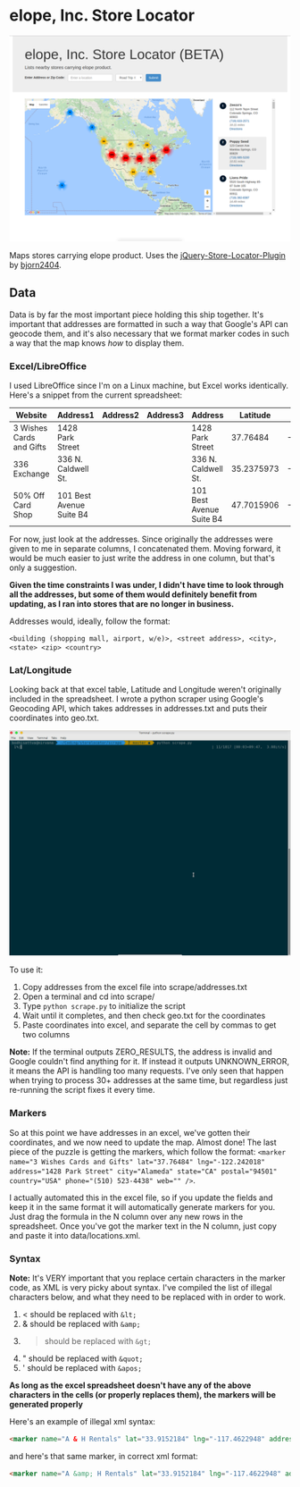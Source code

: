 # elope, Inc. Store Locator
![alt text](https://github.com/SebastianLloret/storelocator/blob/master/maintenance/img/0.png "Distribution Map")

Maps stores carrying elope product. Uses the [jQuery-Store-Locator-Plugin](https://github.com/bjorn2404/jQuery-Store-Locator-Plugin) by [bjorn2404](https://github.com/bjorn2404).

## Data
Data is by far the most important piece holding this ship together. It's important that addresses are formatted in such a way that Google's API can geocode them, and it's also necessary that we format marker codes in such a way that the map knows _how_ to display them.

### Excel/LibreOffice
I used LibreOffice since I'm on a Linux machine, but Excel works identically. Here's a snippet from the current spreadsheet:

| Website                  | Address1                 | Address2 | Address3 | Address                  | Latitude   | Longitude          | City          | State | Zip   | Country | Phone          | Website |
|--------------------------|--------------------------|----------|----------|--------------------------|------------|--------------------|---------------|-------|-------|---------|----------------|---------|
| 3 Wishes Cards and Gifts | 1428 Park Street         |          |          | 1428 Park Street         | 37.76484   | -122.242018        | Alameda       | CA    | 94501 | USA     | (510) 523-4438 |         |
| 336 Exchange             | 336 N. Caldwell St.      |          |          | 336 N. Caldwell St.      | 35.2375973 | -82.73251739999999 | Brevard       | NC    | 28712 | USA     | (828) 883-4645 |         |
| 50% Off Card Shop        | 101 Best Avenue Suite B4 |          |          | 101 Best Avenue Suite B4 | 47.7015906 | -116.7838528       | Coeur D Alene | ID    | 83814 | USA     | (509) 483-4221 |         |

For now, just look at the addresses. Since originally the addresses were given to me in separate columns, I concatenated them. Moving forward, it would be much easier to just write the address in one column, but that's only a suggestion.

**Given the time constraints I was under, I didn't have time to look through all the addresses, but some of them would definitely benefit from updating, as I ran into stores that are no longer in business.**

Addresses would, ideally, follow the format:
```
<building (shopping mall, airport, w/e)>, <street address>, <city>, <state> <zip> <country>
```

### Lat/Longitude
Looking back at that excel table, Latitude and Longitude weren't originally included in the spreadsheet. I wrote a python scraper using Google's Geocoding API, which takes addresses in addresses.txt and puts their coordinates into geo.txt.

![alt text](https://github.com/SebastianLloret/storelocator/blob/master/maintenance/img/1.png "Scraper.py in action")

To use it:
1. Copy addresses from the excel file into scrape/addresses.txt
2. Open a terminal and cd into scrape/
3. Type `python scrape.py` to initialize the script
4. Wait until it completes, and then check geo.txt for the coordinates
5. Paste coordinates into excel, and separate the cell by commas to get two columns

**Note:** If the terminal outputs ZERO_RESULTS, the address is invalid and Google couldn't find anything for it. If instead it outputs UNKNOWN_ERROR, it means the API is handling too many requests. I've only seen that happen when trying to process 30+ addresses at the same time, but regardless just re-running the script fixes it every time.

### Markers
So at this point we have addresses in an excel, we've gotten their coordinates, and we now need to update the map. Almost done! The last piece of the puzzle is getting the markers, which follow the format: `<marker name="3 Wishes Cards and Gifts" lat="37.76484" lng="-122.242018" address="1428 Park Street" city="Alameda" state="CA" postal="94501" country="USA" phone="(510) 523-4438" web="" />`.

I actually automated this in the excel file, so if you update the fields and keep it in the same format it will automatically generate markers for you. Just drag the formula in the N column over any new rows in the spreadsheet. Once you've got the marker text in the N column, just copy and paste it into data/locations.xml.

### Syntax
**Note:** It's VERY important that you replace certain characters in the marker code, as XML is very picky about syntax. I've compiled the list of illegal characters below, and what they need to be replaced with in order to work.

1. < should be replaced with `&lt;`
2. & should be replaced with `&amp;`
3. > should be replaced with `&gt;`
4. " should be replaced with `&quot;`
5. ' should be replaced with `&apos;`

**As long as the excel spreadsheet doesn't have any of the above characters in the cells (or properly replaces them), the markers will be generated properly**

Here's an example of illegal xml syntax:
```html
<marker name="A & H Rentals" lat="33.9152184" lng="-117.4622948" address="10241 Hole Avenue" city="Riverside" state="CA" postal="92503" country="USA" phone="(951) 689-0707" web="" />
```

and here's that same marker, in correct xml format:

```html
<marker name="A &amp; H Rentals" lat="33.9152184" lng="-117.4622948" address="10241 Hole Avenue" city="Riverside" state="CA" postal="92503" country="USA" phone="(951) 689-0707" web="" />
```
